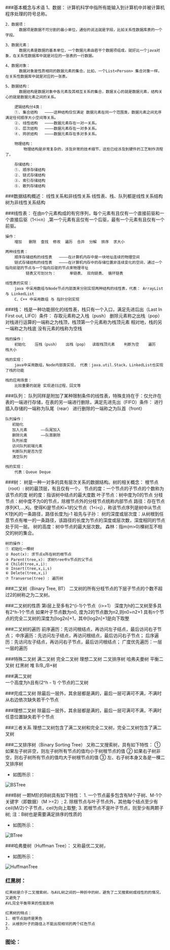 ###基本概念与术语
    1、数据：
          计算机科学中指所有能输入到计算机中并被计算机程序处理的符号总称。
          
    2、数据项：
          数据项是数据不可分割的最小单位，通俗的说法就是字段，比如关系性数据库表的一个字段。
          
    3、数据元素：
          数据元素是数据的基本单位，一个数据元素由若干个数据项组成，就好比一个java对象，在关系性数据库中就是对应的一张表的一行数据。
          
    4、数据对象：
          数据对象是性质相同的数据元素的集合，比如，一个List<Person> 集合对象一样，在关系性数据库中就是对应的一张表。
          
    5、数据结构：
          数据结构是数据对象中各元素及其相互关系的集合，数据关心的就是数据元素，结构关心的就是数据元素之间的关系。
       
        逻辑结构分4类：
        ①. 集合结构   ————这种结构仅仅满足 数据元素在同一个范围类，数据元素之间无序满足任何顺序大小空间等关系。
        ②. 线性结构   ————数据元素存在一对一关系。
        ③. 层次结构   ————数据元素存在一对多关系。
        ④. 网状结构   ————数据元素存在多对多关系。
        
        物理结构：
            物理结构是非常复杂的，涉及非常的技术细节，这些已经涉及到硬件的工艺制作流程了。
            
        存储结构：
        ①. 顺序存储结构
        ②. 链式存储结构
        ③. 索引存储结构
        ⑤. 散列存储结构

###数据结构概述：
    线性关系和非线性关系
    线性表、栈、队列都是线性关系结构
    树为非线性关系结构

###线性表：
    在由n个元素构成的有穷序列，每个元素有且仅有一个直接前驱和一个直接后驱（1<i<n）,第一个元素有且仅有一个后驱，最有一个元素有且仅有一个前驱。
   
    操作：
        增加   删除  查找  修改  遍历  合并  分解  排序  求大小
   
    两种线性表：
        顺序存储结构的线性表   ————在计算机内存中是一块地址连续的物理空间
        链式存储结构的线性表   ————在计算机内存中的存储位置非连续变化的空间，通过一个指向前驱的节点与一个指向后驱的节点来物理寻址
             链表又可划分为：      单链表、 双向链表、 循环链表
        
    线性表的实现：
        java 中采用数组与Node节点内部类来分别实现两种结构的线性表，代表： ArrayList 与 LinkedList
        C、C++ 中采用数组 与 指针分别实现
              
###栈：
    栈是一种功能弱化的线性表，栈只有一个入口，满足先进后出（Last In First out, LIFO）条件：
    存取元素称之入栈（push）
    删除元素称之出栈（pop）
    对栈进行运算的一端称之为栈顶，栈顶第一个元素称为栈顶元素
    相对地，栈的另一端称之为栈底
    没有元素的栈称为空栈
   
    栈的操作：
        初始化    压栈（push）   出栈（pop）  读取栈顶元素    判断为空    遍历    栈大小
   
    栈的实现：
        java中采用数组，Node内部类实现， 代表：java.util.Stack，LinkedList也实现了栈的功能
   
    栈的应用场景：
        比较重要的就是 实现递归过程、回文等

###队列：
    队列同样是附加了某种限制条件的线性表，特殊支持在于：仅允许在表的一端进行存储，在表的另一端进行删除，满足先进先出（FIFO）条件：
    进行插入存储的一端称为队尾（rear）
    进行删除的一端称之为队首（front）
   
    队列操作：
       初始化
       加入元素      ——队尾加入
       删除元素      ——队首删除
       队列长度
       访问队列前端元素
       判断队列是否为空
       清空队列
   
    栈的实现：
        代表：Queue Deque
       
###树：
    树是一种一对多的具有层次关系的数据结构。树的相关概念：
    根节点（root）: 树的最顶层，有且仅有一个。
    节点的度：一个节点的子节点的个数称为该节点的度
    树的度：指该树中结点的最大度数
    叶子节点：树中度为0的节点
    分枝节点：树中度不为0的节点，除根节点外的分枝节点统称内部节点
    路径：存在节点序列K1,...,Kj，使得Ki是节点Ki+1的父节点（1<i<j），称该节点序列是树中从节点K1到Kj的一条路径，路径长度为j-1
    祖先与子孙：
    树的深度或层次度：从树根到任意节点有唯一的一条路径，该路径的长度为节点的深度或层次数，深度相同的节点处于同一层。
    树的高度：树中节点的最大层次数。
    森林：指m(m>0)棵树互不相交的树的集合。
    
    树的操作：
    ① 初始化一棵树
    ② Root(x): 求节点x所在树的根节点
    ③ Parent(tree,x): 求树tree中x节点的父节点
    ④ Child(tree,x,i):
    ⑤ Insert(tree,x,i,s)
    ⑥ Delete(tree,x,i)
    ⑦ Tranverse(tree) : 遍历树

###二叉树（Binary Tree, BT）
    二叉树的所有分枝节点的下层子节点的个数不超过2的树称之为二叉树。
   
###二叉树的性质
    第i层上至多有2^(i-1)个节点（i>=1）
    深度为h的二叉树至多具有2^h-1个节点
    如果叶子节点数为n0, 度为2的节点数为n2,则n0=n2+1
    具有n个节点的完全二叉树的深度为[log2n]+1，其中[log2n]+1是向下取整
  
###二叉树的遍历
    前序遍历：先访问根结点，再访问左子结点，最后访问右子节点；
    中序遍历：先访问左子结点，再访问根结点，最后访问右子节点；
    后序遍历：先访问左子结点，再访问右子节点，最后访问根结点；
    广度优先遍历：一层一层的遍历
   
###特殊二叉树
    满二叉树    完全二叉树   理想二叉树         二叉排序树
    哈弗夫曼树   平衡二叉树   红黑树   堆   B/B_/B+树

###满二叉树    
    一个高度为h且有(2^h - 1) 个节点的二叉树
 
###完成二叉树
    除最后一层外，其余层都是满的，最后一层可满可不满，不满时从右边依次缺失若干个节点

###理想二叉树
    除最后一层外，其余层都是满的，最后一层可满可不满，不满时任意位置缺失若干个节点

###三者关系
    理想二叉树包含了满二叉树和完全二叉树，完全二叉树包含了满二叉树
   
###二叉排序树（Binary Sorting Tree）
    又称二叉搜索树，具有如下特性：
    ① 如果左子树非空，则左子树所有节点的值均小于树根节点的值
    ② 如果右子树非空，则右子树所有节点的值均大于树根节点的值
    ③ 左、右子树本身又各是一棵二叉排序树
* 如图所示：

![BSTree](BSTree.jpg)     

###B树
    一颗M阶的B树具有如下特性：
    1. 一个节点最多包含有M个子树、M-1个关键字（即数据）（M >=2）;
    2. 除根节点与叶子节点外，其他每个结点至少有ceil(M/2)个子节点，ceil为向上取整;
    3. 若根节点不是叶子节点，则至少有两颗子树;
    注：B树也是需要满足排序的性质的
* 如图所示：

![BTree](BTree.jpg)

###哈弗曼树（Huffman Tree）： 
    又称最优二叉树，
* 如图所示：

![HuffmanTree](HuffmanTree.jpg)   


### 红黑树：
    红黑树是介于二叉搜索树，与AVL树之间的一种折中的树，避免了二叉搜索树成线性的的情况，又避免了
    AVL完全平衡带来的性能影响
    
    红黑树的特点：
    1. 根节点始终是黑色
    2. 从根到叶子的路径上不能出现相邻的两个红色节点
    3. 


### 图论：



    